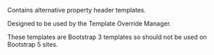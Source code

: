 Contains alternative property header templates.

Designed to be used by the Template Override Manager.

These templates are Bootstrap 3 templates so should not be used on Bootstrap 5 sites.
